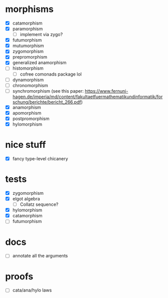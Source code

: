 # morphisms
- [x] catamorphism
- [x] paramorphism
  - [ ] implement via zygo?
- [x] futumorphism
- [x] mutumorphism
- [x] zygomorphism
- [x] prepromorphism
- [x] generalized anamorphism
- [ ] histomorphism
  - [ ] cofree comonads package lol
- [ ] dynamorphism
- [ ] chronomorphism
- [ ] synchromorphism (see this paper:
  https://www.fernuni-hagen.de/imperia/md/content/fakultaetfuermathematikundinformatik/forschung/berichte/bericht_266.pdf)
- [x] anamorphism
- [x] apomorphism
- [x] postpromorphism
- [x] hylomorphism
# nice stuff
- [x] fancy type-level chicanery
# tests
- [x] zygomorphism
- [x] elgot algebra
  - [ ] Collatz sequence?
- [x] hylomorphism
- [x] catamorphism
- [ ] futumorphism
# docs
- [ ] annotate all the arguments
# proofs
- [ ] cata/ana/hylo laws

